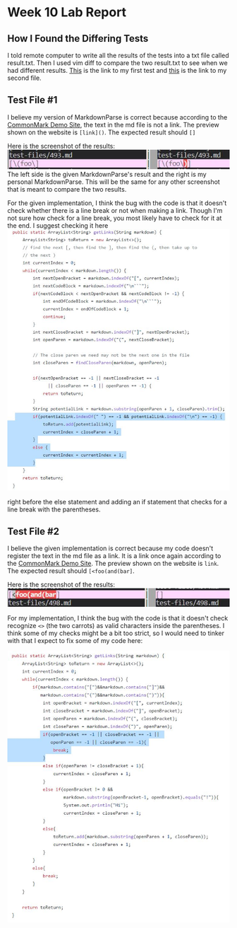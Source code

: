 # __Week 10 Lab Report__ 

## How I Found the Differing Tests
I told remote computer to write all the results of the tests into a txt file called result.txt. Then I used vim diff to compare the two result.txt to see when we had different results. [This](https://github.com/nidhidhamnani/markdown-parser/blob/main/test-files/493.md) is the link to my first test and [this](https://github.com/nidhidhamnani/markdown-parser/blob/main/test-files/498.md) is the link to my second file. 

## Test File #1
I believe my version of MarkdownParse is correct because according to the [CommonMark Demo Site](https://spec.commonmark.org/dingus/), the text in the md file is not a link. The preview shown on the website is ``[link]()``. The expected result should ``[]``

 Here is the screenshot of the results:
![](test493.JPG)
The left side is the given MarkdownParse's result and the right is my personal MarkdownParse. This will be the same for any other screenshot that is meant to compare the two results. 

For the given implementation, I think the bug with the code is that it doesn't check whether there is a line break or not when making a link. Though I'm not sure how check for a line break, you most likely have to check for it at the end. I suggest checking it here
![](fix_third_where.JPG)

right before the else statement and adding an if statement that checks for a line break with the parentheses. 

## Test File #2

I believe the given implementation is correct because my code doesn't register the text in the md file as a link. It is a link once again according to the  [CommonMark Demo Site](https://spec.commonmark.org/dingus/). The preview shown on the website is ``link``. The expected result should ``[<foo(and(bar]``.

Here is the screenshot of the results:
![](test498.JPG)

For my implementation, I think the bug with the code is that it doesn't check recognize ``<>`` (the two carrots) as valid characters inside the parentheses. I think some of my checks might be a bit too strict, so I would need to tinker with that I expect to fix some of my code here:

![](fix_fourth_where.JPG)
